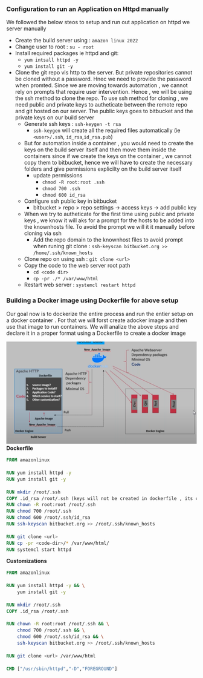 
### Configuration to run an Application on Httpd manually

We followed the below steos to setup and run out application on httpd we server manually

- Create the build server using : `amazon linux 2022`
- Change user to root : `su - root`
- Install required packages ie httpd and git: 
    - `yum intsall httpd -y`
    - `yum install git -y`
- Clone the git repo vis http to the server. But private repositories cannot be cloned without a password. Hnec we need to provide the password when promted. Since we are moving towards automation , we cannot rely on prompts that require user intervention. Hence , we will be using the ssh method to clone the repo. To use ssh method for cloning , we need public and private keys to autheticate between the remote repo and git hosted on our server. The public keys goes to bitbucket and the private keys on our build server
    - Generate ssh keys :  `ssh-keygen -t rsa`
        - `ssh-keygen` will create all the required files automatically (ie `<user>/.ssh`, `id_rsa`,`id_rsa.pub`)
    - But for automation inside a container , you would need to create the keys on the build server itself and then move them inside the containers since if we create the keys on the container , we cannot copy them to bitbucket, hence we will have to create the necessary folders and give permissions explicilty on the build server itself
        - update permissions
            - `chmod -R root:root .ssh`
            - `chmod 700 .ssh`
            - `chmod 600 id_rsa`
    - Configure ssh public key in bitbucket
        - bitbucket > repo > repo settings -> access keys -> add public key
    - When we try to autheticate for the first time using public and private keys , we know it will aks for a prompt for the hosts to be added into the knownhosts file. To avoid the prompt we will it it manually before cloning via ssh
        - Add the repo domain to the knownhost files to avoid prompt when runing git clone :  `ssh-keyscan bitbucket.org >> /home/.ssh/known_hosts`
    - Clone repo on using ssh : `git clone <url>`
    - Copy the code to the web server root path
        - `cd <code dir>`
        - `cp -pr ./* /var/www/html`
    - Restart web server : `systemcl restart httpd`

### Building a Docker image using Dockerfile for above setup
Our goal now is to dockerize the entire process  and run the entier setup on a docker container . For that we will forst create adocker image and then use that image to run containers. We will analize the above steps and declare it in a proper format using a Dockerfile to create a docker image

![dockerfile](images/dockerfile-1.png)
**Dockerfile**
```Dockerfile
FROM amazonlinux

RUN yum install httpd -y
RUN yum install git -y

RUN mkdir /root/.ssh
COPY .id_rsa /root/.ssh (keys will not be created in dockerfile , its created locally and copied to the container )
RUN chown -R root:root /root/.ssh 
RUN chmod 700 /root/.ssh
RUN chmod 600 /root/.ssh/id_rsa
RUN ssh-keyscan bitbucket.org >> /root/.ssh/known_hosts

RUN git clone <url>
RUN cp -pr <code-dir>/* /var/www/html/
RUN systemcl start httpd
```

**Customizations**
```Dockerfile
FROM amazonlinux

RUN yum install httpd -y && \
    yum install git -y

RUN mkdir /root/.ssh
COPY .id_rsa /root/.ssh

RUN chown -R root:root /root/.ssh && \
    chmod 700 /root/.ssh && \
    chmod 600 /root/.ssh/id_rsa && \
    ssh-keyscan bitbucket.org >> /root/.ssh/known_hosts

RUN git clone <url> /var/www/html

CMD ["/usr/sbin/httpd","-D","FOREGROUND"]
```